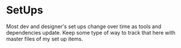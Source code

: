 # SetUps

Most dev and designer's set ups change over time as tools and dependencies update. Keep some type of way to track that here with master files of my set up items.